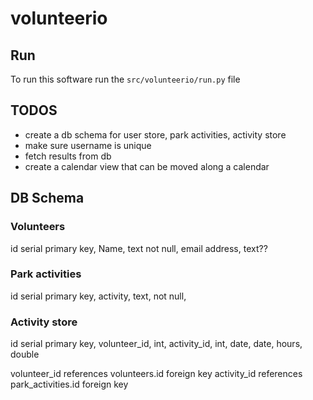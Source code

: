 # volunteerio

## Run
To run this software run the `src/volunteerio/run.py` file

## TODOS
- create a db schema for user store, park activities, activity store
- make sure username is unique
- fetch results from db
- create a calendar view that can be moved along a calendar 

## DB Schema
### Volunteers
id serial primary key,
Name, text not null,
email address, text??

### Park activities
id serial primary key,
activity, text, not null,

### Activity store
id serial primary key,
volunteer_id, int,
activity_id, int,
date, date,
hours, double

volunteer_id references volunteers.id foreign key
activity_id references park_activities.id foreign key